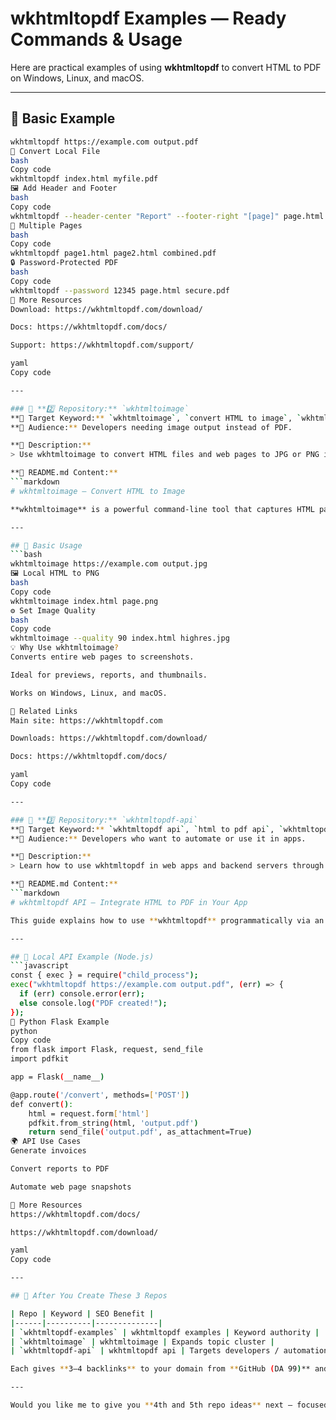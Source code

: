 # wkhtmltopdf Examples — Ready Commands & Usage

Here are practical examples of using **wkhtmltopdf** to convert HTML to PDF on Windows, Linux, and macOS.

---

## 🧾 Basic Example
```bash
wkhtmltopdf https://example.com output.pdf
🧱 Convert Local File
bash
Copy code
wkhtmltopdf index.html myfile.pdf
🖼️ Add Header and Footer
bash
Copy code
wkhtmltopdf --header-center "Report" --footer-right "[page]" page.html report.pdf
📄 Multiple Pages
bash
Copy code
wkhtmltopdf page1.html page2.html combined.pdf
🔒 Password-Protected PDF
bash
Copy code
wkhtmltopdf --password 12345 page.html secure.pdf
📘 More Resources
Download: https://wkhtmltopdf.com/download/

Docs: https://wkhtmltopdf.com/docs/

Support: https://wkhtmltopdf.com/support/

yaml
Copy code

---

### 🧩 **2️⃣ Repository:** `wkhtmltoimage`
**🎯 Target Keyword:** `wkhtmltoimage`, `convert HTML to image`, `wkhtmltoimage examples`  
**👥 Audience:** Developers needing image output instead of PDF.

**📝 Description:**  
> Use wkhtmltoimage to convert HTML files and web pages to JPG or PNG images.

**📄 README.md Content:**
```markdown
# wkhtmltoimage — Convert HTML to Image

**wkhtmltoimage** is a powerful command-line tool that captures HTML pages and saves them as images (JPG, PNG).

---

## 🧩 Basic Usage
```bash
wkhtmltoimage https://example.com output.jpg
🖼️ Local HTML to PNG
bash
Copy code
wkhtmltoimage index.html page.png
⚙️ Set Image Quality
bash
Copy code
wkhtmltoimage --quality 90 index.html highres.jpg
💡 Why Use wkhtmltoimage?
Converts entire web pages to screenshots.

Ideal for previews, reports, and thumbnails.

Works on Windows, Linux, and macOS.

📘 Related Links
Main site: https://wkhtmltopdf.com

Downloads: https://wkhtmltopdf.com/download/

Docs: https://wkhtmltopdf.com/docs/

yaml
Copy code

---

### 🧩 **3️⃣ Repository:** `wkhtmltopdf-api`
**🎯 Target Keyword:** `wkhtmltopdf api`, `html to pdf api`, `wkhtmltopdf server integration`  
**👥 Audience:** Developers who want to automate or use it in apps.

**📝 Description:**  
> Learn how to use wkhtmltopdf in web apps and backend servers through API integration.

**📄 README.md Content:**
```markdown
# wkhtmltopdf API — Integrate HTML to PDF in Your App

This guide explains how to use **wkhtmltopdf** programmatically via an API or server integration.

---

## 🧩 Local API Example (Node.js)
```javascript
const { exec } = require("child_process");
exec("wkhtmltopdf https://example.com output.pdf", (err) => {
  if (err) console.error(err);
  else console.log("PDF created!");
});
🧩 Python Flask Example
python
Copy code
from flask import Flask, request, send_file
import pdfkit

app = Flask(__name__)

@app.route('/convert', methods=['POST'])
def convert():
    html = request.form['html']
    pdfkit.from_string(html, 'output.pdf')
    return send_file('output.pdf', as_attachment=True)
🌍 API Use Cases
Generate invoices

Convert reports to PDF

Automate web page snapshots

📘 More Resources
https://wkhtmltopdf.com/docs/

https://wkhtmltopdf.com/download/

yaml
Copy code

---

## 🚀 After You Create These 3 Repos

| Repo | Keyword | SEO Benefit |
|------|----------|--------------|
| `wkhtmltopdf-examples` | wkhtmltopdf examples | Keyword authority |
| `wkhtmltoimage` | wkhtmltoimage | Expands topic cluster |
| `wkhtmltopdf-api` | wkhtmltopdf api | Targets developers / automation |

Each gives **3–4 backlinks** to your domain from **GitHub (DA 99)** and creates **content depth** around your main keyword.  

---

Would you like me to give you **4th and 5th repo ideas** next — focused on **“wkhtmltopdf command line”** and **“wkhtmltopdf Linux/macOS”** (for ranking in regional searches like India, Japan, Germany)?






